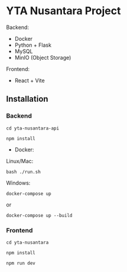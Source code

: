 # YTA Nusantara Project
Backend:
- Docker
- Python + Flask
- MySQL
- MinIO (Object Storage)

Frontend:
- React + Vite

## Installation
### Backend
`cd yta-nusantara-api`

`npm install`

- Docker:

Linux/Mac:

`bash ./run.sh`

Windows:

`docker-compose up`

or

`docker-compose up --build`

### Frontend
`cd yta-nusantara`

`npm install`

`npm run dev`
